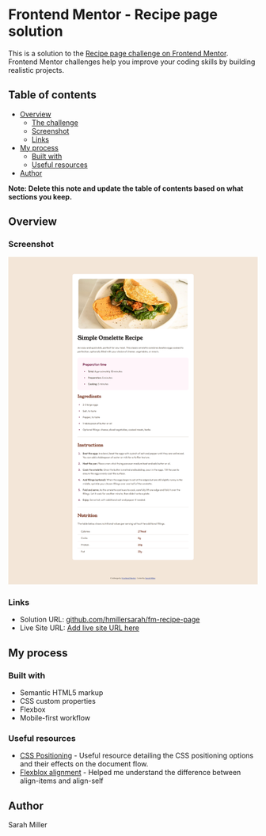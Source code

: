 # Frontend Mentor - Recipe page solution

This is a solution to the [Recipe page challenge on Frontend Mentor](https://www.frontendmentor.io/challenges/recipe-page-KiTsR8QQKm). Frontend Mentor challenges help you improve your coding skills by building realistic projects. 

## Table of contents

- [Overview](#overview)
  - [The challenge](#the-challenge)
  - [Screenshot](#screenshot)
  - [Links](#links)
- [My process](#my-process)
  - [Built with](#built-with)
  - [Useful resources](#useful-resources)
- [Author](#author)

**Note: Delete this note and update the table of contents based on what sections you keep.**

## Overview

### Screenshot

![](./design/final-screenshot.png)

### Links

- Solution URL: [github.com/hmillersarah/fm-recipe-page](https://github.com/hmillersarah/fm-recipe-page)
- Live Site URL: [Add live site URL here](https://your-live-site-url.com)

## My process

### Built with

- Semantic HTML5 markup
- CSS custom properties
- Flexbox
- Mobile-first workflow

### Useful resources

- [CSS Positioning](https://developer.mozilla.org/en-US/docs/Learn/CSS/CSS_layout/Positioning) - Useful resource detailing the CSS positioning options and their effects on the document flow.
- [Flexblox alignment](https://developer.mozilla.org/en-US/docs/Web/CSS/CSS_flexible_box_layout/Aligning_items_in_a_flex_container) - Helped me understand the difference between align-items and align-self

## Author

Sarah Miller

